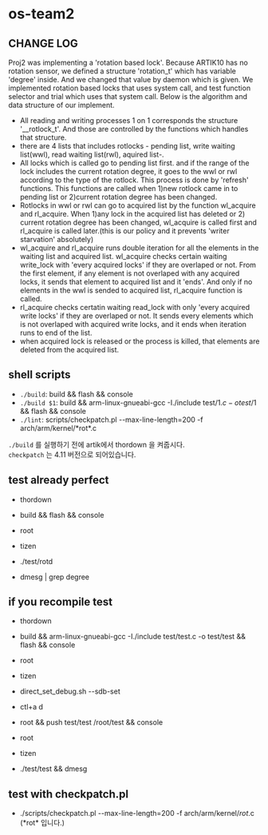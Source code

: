 # os-team2

## CHANGE LOG

Proj2 was implementing a 'rotation based lock'. Because ARTIK10 has no rotation sensor, we defined a structure 'rotation_t' which has variable 'degree' inside. And we changed that value by daemon which is given. We implemented rotation based locks that uses system call, and test function selector and trial which uses that system call. Below is the algorithm and data structure of our implement.

- All reading and writing processes 1 on 1 corresponds the structure '__rotlock_t'. And those are controlled by the functions which handles that structure.
- there are 4 lists that includes rotlocks - pending list, write waiting list(wwl), read waiting list(rwl), aquired list-.
- All locks which is called go to pending list first. and if the range of the lock includes the current rotation degree, it goes to the wwl or rwl according to the type of the rotlock. This process is done by 'refresh' functions. This functions are called when 1)new rotlock came in to pending list or 2)current rotation degree has been changed.
- Rotlocks in wwl or rwl can go to acquired list by the function wl_acquire and rl_acquire. When 1)any lock in the acquired list has deleted or 2) current rotation degree has been changed, wl_acquire is called first and rl_acquire is called later.(this is our policy and it prevents 'writer starvation' absolutely)
- wl_acquire and rl_acquire runs double iteration for all the elements in the waiting list and acquired list. wl_acquire checks certain waiting write_lock with 'every acquired locks' if they are overlaped or not. From the first element, if any element is not overlaped with any acquired locks, it sends that element to acquired list and it 'ends'. And only if no elements in the wwl is sended to acquired list, rl_acquire function is called.
- rl_acquire checks certatin waiting read_lock with only 'every acquired write locks' if they are overlaped or not. It sends every elements which is not overlaped with acquired write locks, and it ends when iteration runs to end of the list.
- when acquired lock is released or the process is killed, that elements are deleted from the acquired list.


## shell scripts
-   `./build`: build && flash && console
-   `./build $1`: build && arm-linux-gnueabi-gcc -I./include test/$1.c -o test/$1 && flash && console
-   `./lint`: scripts/checkpatch.pl --max-line-length=200 -f arch/arm/kernel/\*rot\*.c

`./build` 를 실행하기 전에 artik에서 thordown 을 켜줍시다.  
`checkpatch` 는 4.11 버전으로 되어있습니다.

## test already perfect
-   thordown


-   build && flash && console
-   root
-   tizen
-   ./test/rotd
-   dmesg | grep degree


## if you recompile test
-   thordown


-   build && arm-linux-gnueabi-gcc -I./include test/test.c -o test/test && flash && console

-   root
-   tizen
-   direct_set_debug.sh --sdb-set
-   ctl+a d


-   root && push test/test /root/test && console


-   root
-   tizen
-   ./test/test && dmesg


## test with checkpatch.pl
-   ./scripts/checkpatch.pl --max-line-length=200 -f arch/arm/kernel/*rot*.c (\*rot\* 입니다.)
